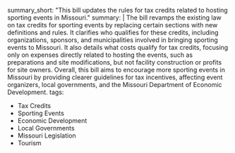 summary_short: "This bill updates the rules for tax credits related to hosting sporting events in Missouri."
summary: |
  The bill revamps the existing law on tax credits for sporting events by replacing certain sections with new definitions and rules. It clarifies who qualifies for these credits, including organizations, sponsors, and municipalities involved in bringing sporting events to Missouri. It also details what costs qualify for tax credits, focusing only on expenses directly related to hosting the events, such as preparations and site modifications, but not facility construction or profits for site owners. Overall, this bill aims to encourage more sporting events in Missouri by providing clearer guidelines for tax incentives, affecting event organizers, local governments, and the Missouri Department of Economic Development.
tags:
  - Tax Credits
  - Sporting Events
  - Economic Development
  - Local Governments
  - Missouri Legislation
  - Tourism
